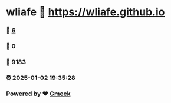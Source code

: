 # wliafe :link: https://wliafe.github.io 
### :page_facing_up: [6](https://wliafe.github.io/tag.html) 
### :speech_balloon: 0 
### :hibiscus: 9183 
### :alarm_clock: 2025-01-02 19:35:28 
### Powered by :heart: [Gmeek](https://github.com/Meekdai/Gmeek)

